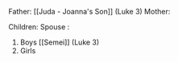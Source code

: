 Father: [[Juda - Joanna's Son]] (Luke 3)
Mother: 

Children:
Spouse : 
1) Boys
	[[Semei]] (Luke 3)
2) Girls
	